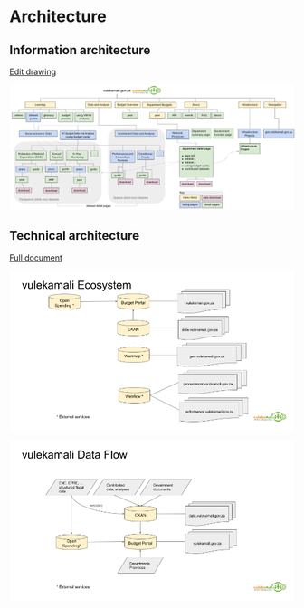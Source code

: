 # Architecture

## Information architecture

[Edit drawing](https://docs.google.com/drawings/d/1PNLbBK8LbqlhRS0VqvoZ_881Lu1LK7i2PEnPPQ0TUUU/edit)

![](../.gitbook/assets/vulekamali-information-architecture.png)

## Technical architecture

[Full document](https://docs.google.com/presentation/d/12zExF_lwkPEdKLf9hUlx_FRnNmhfc1BKOEkagOrY4WY/edit#slide=id.g555cb6d62f26d798_18)

![](../.gitbook/assets/vulekamali-tech-stack.png)

![](../.gitbook/assets/vulekamali-tech-stack-1.png)

